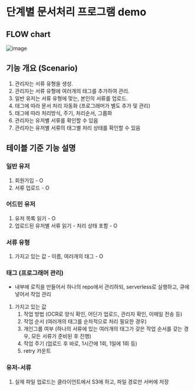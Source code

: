 # 단계별 문서처리 프로그램 demo

## FLOW chart
![image](https://github.com/user-attachments/assets/6e4c45e4-1e7c-470d-9dcd-1de635a19582)


## 기능 개요 (Scenario)

1. 관리자는 서류 유형을 생성.
2. 관리자는 서류 유형에 여러개의 태그를 추가하여 관리.
3. 일반 유저는 서류 유형에 맞는, 본인의 서류를 업로드.
4. 태그에 따라 문서 처리 자동화 (프로그래머가 별도 추가 및 관리)
5. 태그에 따라 처리방식, 주기, 처리순서, 그룹화
6. 관리자는 유저별 서류를 확인할 수 있음
7. 관리자는 유저별 서류의 태그별 처리 상태를 확인할 수 있음

## 테이블 기준 기능 설명

### 일반 유저

1. 회원가입 - O
2. 서류 업로드 - O

### 어드민 유저

1. 유저 목록 읽기 - O
2. 업로드된 유저별 서류 읽기 - 처리 상태 포함 - O

### 서류 유형

1. 가지고 있는 값 - 이름, 여러개의 태그 - O

### 태그 (프로그래머 관리)

- 내부에 로직을 만들어서 하나의 repo에서 관리하되, serverless로 실행하고, 큐에 넣어서 작업 관리

1. 가지고 있는 값
   1. 작업 방법 (OCR로 양식 확인, 어딘가 업로드, 관리자 확인, 이메일 전송 등)
   2. 작업 순서 (여러개의 태그를 순차적으로 처리 필요한 경우)
   3. 개인그룹 여부 (하나의 서류에 있는 여러개의 태그가 갖은 작업 순서를 갖는 경우, 모든 서류가 준비된 후 진행)
   4. 작업 주기 (업로드 후 바로, 1시간에 1회, 1일에 1회 등)
   5. retry 카운트

### 유저-서류

1. 실제 파일 업로드는 클라이언트에서 S3에 하고, 파일 경로만 서버에 저장
